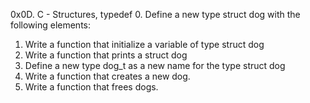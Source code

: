 0x0D. C - Structures, typedef
0. Define a new type struct dog with the following elements:
1. Write a function that initialize a variable of type struct dog
2. Write a function that prints a struct dog
3. Define a new type dog_t as a new name for the type struct dog
4. Write a function that creates a new dog.
5. Write a function that frees dogs.